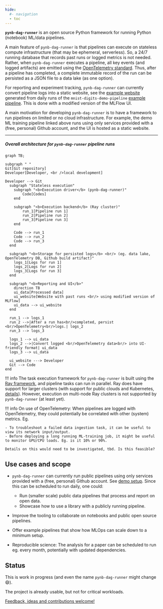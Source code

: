 ```yaml
---
hide:
  #- navigation
  - toc
---
```


**`pynb-dag-runner`** is an open source Python framework for running Python (notebook) ML/data pipelines.

A main feature of `pynb-dag-runner` is that pipelines can execute on stateless compute infrastructure (that may be ephemeral, serverless).
So, a 24/7 running database that records past runs or logged metrics is not needed.
Rather, when `pynb-dag-runner` executes a pipeline, all key events (and logged artifacts) are emitted using the [OpenTelemetry standard](https://opentelemetry.io/).
Thus, after a pipeline has completed, a complete immutable record of the run can be persisted as a JSON file to a data lake (as one option).

For reporting and experiment tracking, `pynb-dag-runner` can currently convert pipeline logs into a static website, see the [example website](https://pynb-dag-runner.github.io/mnist-digits-demo-pipeline/) generated from daily runs of the `mnist-digits-demo-pipeline` [example pipeline](/live-demos/mnist-digits-demo-pipeline/).
This is done with a modified version of the MLFlow UI.

A main motivation for developing `pynb-dag-runner` is to have a framework to run pipelines on limited or no cloud infrastructure.
For example, the demo ML training pipeline linked above runs using only services provided with a (free, personal) Github account, and the UI is hosted as a static website.

---

##### Overall architecture for `pynb-dag-runner` pipeline runs

``` mermaid
graph TB;

subgraph " "
Git[Git repository]
Developer[Developer, <br />local development]

Developer --> Git
  subgraph "Stateless execution"
    subgraph "<b>Execution driver</b> (pynb-dag-runner)"
        Code[Codes]
    end

    subgraph "<b>Execution backend</b> (Ray cluster)"
        run_1[Pipeline run 1]
        run_2[Pipeline run 2]
        run_3[Pipeline run 3]
    end

    Code --> run_1
    Code --> run_2
    Code --> run_3
  end

  subgraph "<b>Storage for persisted logs</b> <br/> (eg. data lake, OpenTelemetry DB, Github build artifact)"
    logs_1[Logs for run 1]
    logs_2[Logs for run 2]
    logs_3[Logs for run 3]
  end

  subgraph "<b>Reporting and UI</b>"
    direction TB
    ui_data[Processed data]
    ui_website[Website with past runs <br/> using modified version of MLFlow]
    ui_data --> ui_website
  end

  run_1 --> logs_1
  run_2 -->|After a run has<br/>completed, persist <br/>OpenTelemetry<br/>logs.| logs_2
  run_3 --> logs_3

  logs_1 --> ui_data
  logs_2 -->|Convert logged <br/>OpenTelemetry data<br/> into UI-friendly format| ui_data
  logs_3 --> ui_data

  ui_website ---> Developer
  Git --> Code
end
```

!!! info
    The task execution framework for `pynb-dag-runner` is built using the [Ray framework](https://www.ray.io/ray-core), and pipeline tasks can run in parallel.
    Ray does have support for larger clusters (with support for public clouds and Kubernetes, [details](https://docs.ray.io/en/latest/cluster/deploy.html)).
    However, execution on multi-node Ray clusters is not supported by `pynb-dag-runner` (at least yet).

!!! info
    On use of OpenTelemetry: When pipelines are logged with OpenTelemetry, they could potentially be correlated with other (system) metrics. Eg.

    - To troubleshoot a failed data ingestion task, it can be useful to view its network input/output.
    - Before deploying a long running ML-training job, it might be useful to monitor GPU/CPU loads. Eg. is it 10% or 90%.

    Details on this would need to be investigated, tbd. Is this feasible?


## Use cases and scope

- `pynb-dag-runner` can currently run public pipelines using only services provided with a (free, personal) Github account. See [demo setup](/live-demos/mnist-digits-demo-pipeline/).
  Since this can be scheduled to run daily, one could:

    - Run (smaller scale) public data pipelines that process and report on open data.
    - Showcase how to use a library with a publicly running pipeline.

- Improve the tooling to collaborate on notebooks and public open source pipelines.
- Offer example pipelines that show how MLOps can scale down to a minimum setup.
- Reproducible science: The analysis for a paper can be scheduled to run eg. every month, potentially with updated dependencies.

## Status

This is work in progress (and even the name `pynb-dag-runner` might change :smile:).

The project is already usable, but not for critical workloads.

[Feedback, ideas and contributions welcome!](/contact)
